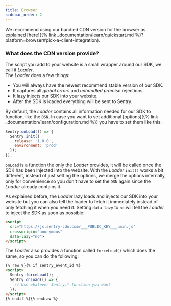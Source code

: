 ```yaml
---
title: Browser
sidebar_order: 2
---
```


We recommend using our bundled CDN version for the browser as explained [here]({% link _documentation/learn/quickstart.md %}?platform=browser#pick-a-client-integration).

### What does the CDN version provide?

The script you add to your website is a small wrapper around our SDK, we call it _Loader_.  
The _Loader_ does a few things:

- You will always have the newest recommend stable version of our SDK.
- It captures all _global errors_ and _unhandled promise_ rejections.
- It lazy injects our SDK into your website.
- After the SDK is loaded everything will be sent to Sentry.

By default, the _Loader_ contains all information needed for our SDK to function, like the `DSN`.  In case you want to set additional [options]({% link _documentation/learn/configuration.md %}) you have to set them like this:


```javascript
Sentry.onLoad(() => {
  Sentry.init({
    release: '1.0.0',
    environment: 'prod'
  });
});
```

`onLoad` is a function the only the _Loader_ provides, it will be called once the SDK has been injected into the website.  With the _Loader_ `init()` works a bit different, instead of just setting the options, we merge the options internally, only for convenience so you don't have to set the `DSN` again since the _Loader_ already contains it.

As explained before, the _Loader_ lazy loads and injects our SDK into your website but you can also tell the loader to fetch it immediately instead of only fetching it when you need it. Setting `data-lazy` to `no` will tell the _Loader_ to inject the SDK as soon as possible:

```html
<script
  src="https://js.sentry-cdn.com/___PUBLIC_KEY___.min.js"
  crossorigin="anonymous"
  data-lazy="no">
</script>
```

The _Loader_ also provides a function called `forceLoad()` which does the same, so you can do the following:

```html
{% raw %}{% if sentry_event_id %}
<script>
  Sentry.forceLoad();
  Sentry.onLoad(() => {
    // Use whatever Sentry.* function you want
  });
</script>
{% endif %}{% endraw %}
```